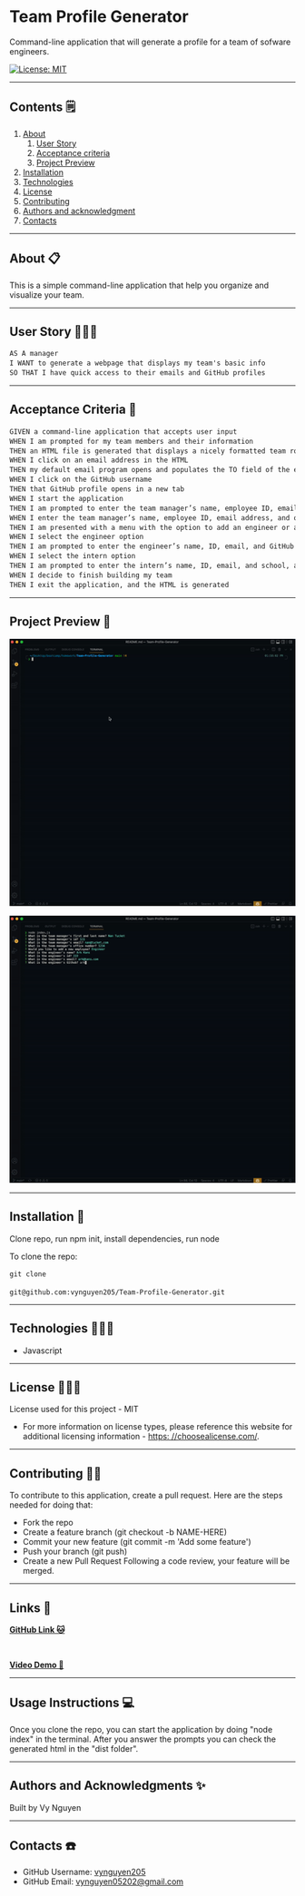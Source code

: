 # Team Profile Generator

  Command-line application that will generate a profile for a team of sofware engineers. 

  [![License: MIT](https://img.shields.io/badge/License-MIT-yellow.svg)](https://opensource.org/licenses/MIT)

---

## Contents 🗒

1. [About](#about)
    1. [User Story](#user%20story)
    2. [Acceptance criteria](#acceptance%20criteria)
    3. [Project Preview](#project%20preview)
2. [Installation](#installation)
3. [Technologies](#technologies)
4. [License](#license)
5. [Contributing](#contributing)
6. [Authors and acknowledgment](#authors%20and%20acknowledgment)
7. [Contacts](#contacts)

---

## About 📋

This is a simple command-line application that help you organize and visualize your team.

---

## User Story 👩🏻‍🏫

```md
AS A manager
I WANT to generate a webpage that displays my team's basic info
SO THAT I have quick access to their emails and GitHub profiles
```

---

## Acceptance Criteria 🌈

```md
GIVEN a command-line application that accepts user input
WHEN I am prompted for my team members and their information
THEN an HTML file is generated that displays a nicely formatted team roster based on user input
WHEN I click on an email address in the HTML
THEN my default email program opens and populates the TO field of the email with the address
WHEN I click on the GitHub username
THEN that GitHub profile opens in a new tab
WHEN I start the application
THEN I am prompted to enter the team manager’s name, employee ID, email address, and office number
WHEN I enter the team manager’s name, employee ID, email address, and office number
THEN I am presented with a menu with the option to add an engineer or an intern or to finish building my team
WHEN I select the engineer option
THEN I am prompted to enter the engineer’s name, ID, email, and GitHub username, and I am taken back to the menu
WHEN I select the intern option
THEN I am prompted to enter the intern’s name, ID, email, and school, and I am taken back to the menu
WHEN I decide to finish building my team
THEN I exit the application, and the HTML is generated
```

---

## Project Preview 📸

![Visual](assets/gif/Demo-1.gif)

![Visual](assets/gif/Demo-2.gif)

---

## Installation 📀

  Clone repo, run npm init, install dependencies, run node

  To clone the repo:

    git clone 
    
    git@github.com:vynguyen205/Team-Profile-Generator.git

---

## Technologies 👩🏻‍🔧

- Javascript

---

## License 👮🏻‍♀️

  License used for this project - MIT
  * For more information on license types, please reference this website
  for additional licensing information - [https: //choosealicense.com/](https://choosealicense.com/).

---

## Contributing 💃🏻

To contribute to this application, create a pull request.
  Here are the steps needed for doing that:
  - Fork the repo
  - Create a feature branch (git checkout -b NAME-HERE)
  - Commit your new feature (git commit -m 'Add some feature')
  - Push your branch (git push)
  - Create a new Pull Request
  Following a code review, your feature will be merged.

---

## Links 🔗 

**[GitHub Link 🐱](https://github.com/vynguyen205/Team-Profile-Generator)**

<br>

**[Video Demo 👀](https://youtu.be/hTwL_jRUSe0)**

---

## Usage Instructions 💻

Once you clone the repo, you can start the application by doing "node index" in the terminal. After you answer the prompts you can check the generated html in the "dist folder".

---

## Authors and Acknowledgments ✨

Built by Vy Nguyen

---

## Contacts ☎️

- GitHub Username: [vynguyen205](https://github.com/vynguyen205)
- GitHub Email: vynguyen05202@gmail.com
  
